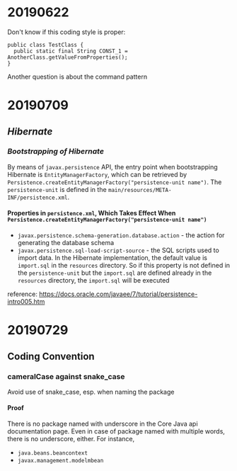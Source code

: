 # 20190622 
Don't know if this coding style is proper:
```
public class TestClass {
  public static final String CONST_1 = AnotherClass.getValueFromProperties();
}
```
Another question is about the command pattern

# 20190709
## *Hibernate*
### *Bootstrapping of Hibernate*
By means of `javax.persistence` API, the entry point when bootstrapping Hibernate is `EntityManagerFactory`, which can be retrieved by `Persistence.createEntityManagerFactory("persistence-unit name")`. The `persistence-unit` is defined in the `main/resources/META-INF/persistence.xml`.

#### Properties in `persistence.xml`, Which Takes Effect When `Persistence.createEntityManagerFactory("persistence-unit name")`
* `javax.persistence.schema-generation.database.action` - the action for generating the database schema
* `javax.persistence.sql-load-script-source` - the SQL scripts used to import data. In the Hibernate implementation, the default value is `import.sql` in the `resources` directory. So if this property is not defined in the `persistence-unit` but the `import.sql` are defined already in the `resources` directory, the `import.sql` will be executed  

reference: https://docs.oracle.com/javaee/7/tutorial/persistence-intro005.htm

# 20190729
## Coding Convention
### cameralCase against snake_case
Avoid use of snake_case, esp. when naming the package

#### Proof 
There is no package named with underscore in the Core Java api documentation page. Even in case of package named with multiple words, there is no underscore, either. For instance, 

* `java.beans.beancontext`
* `javax.management.modelmbean`

